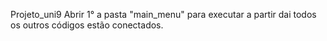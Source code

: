  Projeto_uni9
 Abrir 1° a pasta "main_menu" para executar
 a partir dai todos os outros códigos estão conectados.
 
